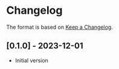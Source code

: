 # Changelog

The format is based on [Keep a Changelog](https://keepachangelog.com/en/1.0.0/).

## [0.1.0] - 2023-12-01
- Initial version
